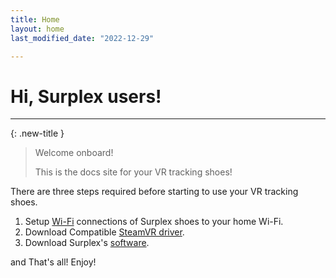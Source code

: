 ```yaml
---
title: Home
layout: home
last_modified_date: "2022-12-29"

---
```


# **Hi, Surplex users!**
---

{: .new-title }
> Welcome onboard!
>
> This is the docs site for your VR tracking shoes!

There are three steps required before starting to use your VR tracking shoes.

1. Setup [Wi-Fi] connections of Surplex shoes to your home Wi-Fi.
2. Download Compatible [SteamVR driver].
3. Download Surplex's [software].

and That's all! Enjoy!

<!-- ---- -->

[Wi-Fi]: /wifi.html
[SteamVR driver]: /driver.html
[software]: /software.html
